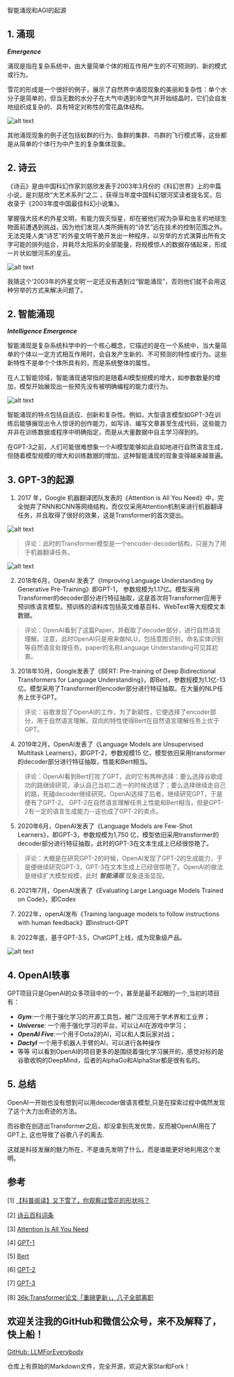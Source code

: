 智能涌现和AGI的起源

## 1. 涌现

***Emergence***

涌现是指在复杂系统中，由大量简单个体的相互作用产生的不可预测的、新的模式或行为。

雪花的形成是一个很好的例子，展示了自然界中涌现现象的美丽和复杂性：单个水分子是简单的，但当无数的水分子在大气中遇到冷空气并开始结晶时，它们会自发地组织成复杂的、具有特定对称性的雪花晶体结构。

![alt text](assest/智能涌现和AGI的起源/0.png)

其他涌现现象的例子还包括蚁群的行为、鱼群的集群、鸟群的飞行模式等，这些都是从简单的个体行为中产生的复杂集体现象。


## 2. 诗云
《诗云》是由中国科幻作家刘慈欣发表于2003年3月份的《科幻世界》上的中篇小说，是刘慈欣“大艺术系列”之二 ，获得当年度中国科幻银河奖读者提名奖，后收录于《2003年度中国最佳科幻小说集》。

掌握强大技术的外星文明，有能力毁灭恒星，却在被他们视为杂草和虫豸的地球生物面前遭遇到挑战，因为他们发现人类所拥有的“诗艺”远在技术的控制范围之外。无法克隆人类“诗艺”的外星文明干脆开发出一种程序，以穷举的方式演算出所有文字可能的排列组合，并耗尽太阳系的全部能量，将规模惊人的数据存储起来，形成一片状如银河系的星云。

![alt text](assest/智能涌现和AGI的起源/6.png)

我猜这个‘2003年的外星文明’一定还没有遇到过“智能涌现”，否则他们就不会用这种穷举的方式来解决问题了。

## 2. 智能涌现

***Intelligence Emergence***

智能涌现是复杂系统科学中的一个核心概念，它描述的是在一个系统中，当大量简单的个体以一定方式相互作用时，会自发产生新的、不可预测的特性或行为。这些新特性不是单个个体所具有的，而是系统整体的属性。

在人工智能领域，智能涌现通常指的是随着AI模型规模的增大，如参数数量的增加，模型开始展现出一些预先没有被明确编程的能力或行为。

![alt text](assest/智能涌现和AGI的起源/1.png)

智能涌现的特点包括自适应、创新和复杂性。例如，大型语言模型如GPT-3在训练后能够展现出令人惊讶的创作能力，如写诗、编写文章甚至生成代码，这些能力并非在训练数据或程序中明确指定，而是从大量数据中自主学习得到的。

在GPT-3之前，人们可能很难想象一个AI模型能够如此自如地进行自然语言生成，但随着模型规模的增大和训练数据的增加，这种智能涌现的现象变得越来越普遍。

## 3. GPT-3的起源

1. 2017 年，Google 机器翻译团队发表的《Attention is All You Need》中，完全抛弃了RNN和CNN等网络结构，而仅仅采用Attention机制来进行机器翻译任务，并且取得了很好的效果，这是Transformer的首次提出。

![alt text](assest/智能涌现和AGI的起源/3.png)

>评论：此时的Transformer模型是一个encoder-decoder结构，只是为了用于机器翻译任务。 


![alt text](assest/智能涌现和AGI的起源/4.png)

2. 2018年6月，OpenAI 发表了《Improving Language Understanding by Generative Pre-Training》即GPT-1， 参数规模为1.17亿。模型采用Transformer的decoder部分进行特征抽取，这是首次将Transformer应用于预训练语言模型。预训练的语料库包括英文维基百科、WebText等大规模文本数据。

>评论：OpenAI看到了这篇Paper，并截取了decoder部分，进行自然语言理解。注意，此时OpenAI只是用来做NLU，包括意图识别，命名实体识别等自然语言处理任务。paper的名称Language Understanding可见其初衷。

3. 2018年10月，Google发表了《BERT: Pre-training of Deep Bidirectional Transformers for Language Understanding》，即Bert，参数规模为1.1亿-13亿。模型采用了Transformer的encoder部分进行特征抽取。在大量的NLP任务上优于GPT。

> 评论：谷歌发现了OpenAI的工作，为了新颖性，它便选择了encoder部分，用于自然语言理解。双向的特性使得Bert在自然语言理解任务上优于GPT。

4. 2019年2月，OpenAI发表了《Language Models are Unsupervised Multitask Learners》，即GPT-2，参数规模15 亿，模型依旧采用transformer的decoder部分进行特征抽取，性能和Bert相当。

>评论：OpenAI看到Bert打败了GPT，此时它有两种选择：要么选择谷歌成功的路继续研究，承认自己当初二选一的时候选错了；要么选择继续走自己的路，死磕decoder继续研究。OpenAI选择了后者，继续研究GPT，于是便有了GPT-2。
GPT-2在自然语言理解任务上性能和Bert相当，但是GPT-2有一定的语言生成能力--这也成了GPT-2的卖点。

5. 2020年6月，OpenAI发表了《Language Models are Few-Shot Learners》，即GPT-3，参数规模为1,750 亿，模型依旧采用transformer的decoder部分进行特征抽取，此时的GPT-3在文本生成上已经很惊艳了。
> 评论：大概是在研究GPT-2的时候，OpenAI发现了GPT-2的生成能力，于是便继续研究GPT-3，GPT-3在文本生成上已经很惊艳了。OpenAI的做法是继续扩大模型规模，此时 ***智能涌现*** 现象逐渐显现。

6. 2021年7月，OpenAI发表了《Evaluating Large Language Models Trained on Code》，即Codex

7. 2022年，openAI发布《Training language models to follow instructions with human feedback》即instruct-GPT

8. 2022年底，基于GPT-3.5，ChatGPT上线，成为现象级产品。

![alt text](assest/智能涌现和AGI的起源/5.png)

## 4. OpenAI轶事
GPT项目只是OpenAI的众多项目中的一个，甚至是最不起眼的一个,当初的项目有：
- ***Gym***:一个用于强化学习的开源工具包，被广泛应用于学术界和工业界；
- ***Universe***: 一个用于强化学习的平台，可以让AI在游戏中学习；
- ***OpenAI Five***:一个用于Dota2的AI，可以和人类玩家对战；
- ***Dactyl*** 一个用于机器人手臂的AI，可以进行各种操作
- 等等
可以看到OpenAI的项目更多的是围绕着强化学习展开的，感觉对标的是谷歌收购的DeepMind，后者的AlphaGo和AlphaStar都是很有名的。


## 5. 总结
OpenAI一开始也没有想到可以用decoder做语言模型,只是在探索过程中偶然发现了这个大力出奇迹的方法。

而谷歌在创造出Transformer之后，却没拿到先发优势，反而被OpenAI用在了GPT上, 这也导致了谷歌八子的离去. 

这就是科技发展的魅力所在，不是谁先发明了什么，而是谁能更好地利用这个发明。


## 参考

<div id="refer-anchor-1"></div>

[1] [【科普阅读】又下雪了，你观察过雪花的形状吗？](https://www.cma.gov.cn/2011xwzx/2011xqxxw/2011xqxyw/201902/t20190214_514696.html)

[2] [诗云百科词条](https://baike.baidu.com/item/%E8%AF%97%E4%BA%91/6642267)

[3] [Attention Is All You Need](https://arxiv.org/pdf/1706.03762)

[4] [GPT-1](https://cdn.openai.com/research-covers/language-unsupervised/language_understanding_paper.pdf)

[5] [Bert](https://arxiv.org/pdf/1810.04805)

[6] [GPT-2](https://cdn.openai.com/better-language-models/language_models_are_unsupervised_multitask_learners.pdf)
 
[7] [GPT-3](https://arxiv.org/pdf/2005.14165)

[8] [36k:Transformer论文「重磅更新」，八子全部离职](https://36kr.com/p/2372013517760776)

## 欢迎关注我的GitHub和微信公众号，来不及解释了，快上船！

[GitHub: LLMForEverybody](https://github.com/luhengshiwo/LLMForEverybody)

仓库上有原始的Markdown文件，完全开源，欢迎大家Star和Fork！